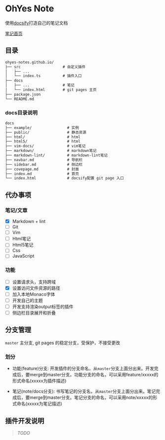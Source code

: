 # OhYes Note

使用[docsify](https://github.com/docsifyjs/docsify)打造自己的笔记文档

[笔记首页](https://karoldy.github.io/ohyes-notes.github.io/)

## 目录

```tex
ohyes-notes.github.io/
├── src                   # 自定义插件
│   ├── ...
│   └── index.ts          # 插件入口
├── docs
│   ├── ...               # 笔记
│   └── index.html        # git pages 主页
├── package.json
└── README.md
```

### docs目录说明

```tex
docs
├── example/                # 实例
├── public/                 # 静态资源
├── html/                   # html
├── html5/                  # html
├── vim-docs/               # vim笔记
├── markdown/               # markdown笔记
├── markdown-lint/          # markdown-lint笔记
├── navbar.md               # 导航栏
├── sidebar.md              # 侧边栏
├── covepage.md             # 封面
├── index.md                # 首页
└── index.html              # docsify配置 git page 入口
```

## 代办事项

### 笔记/文章

- [x] Markdown + lint
- [ ] Git
- [ ] Vim
- [ ] Html笔记
- [ ] Html5笔记
- [ ] Css
- [ ] JavaScript

### 功能

- [ ] 设置请求头，支持跨域
- [x] 设置访问文件资源的路径
- [ ] 加入本地Monaco字体
- [ ] 开发自己的主题
- [ ] 开发支持渲染output标签的插件
- [ ] 侧边栏目录展开和折叠

## 分支管理

`master` 主分支, git pages 的稳定分支，受保护，不接受更改

### 划分

- 功能(feature)分支: 开发插件的分支命名，从`master`分支上面分出来。开发完成后，要merge到master分支。功能分支的命名，可以采用feature/xxxxx的形式命名(xxxxx为插件描述)

- 笔记(note/docs分支): 书写笔记的分支名，从`master`分支上面分出来。笔记完成后，要merge到master分支。笔记分支的命名，可以采用note/xxxxx的形式命名(xxxxx为笔记描述)


## 插件开发说明

> _TODO_

